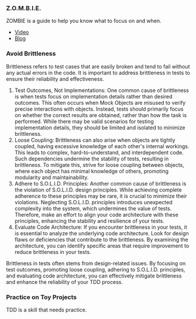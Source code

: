 <!--bl
(filemeta
    (title "Hot Tips and Tricks"))
/bl-->

### Z.O.M.B.I.E. ###

ZOMBIE is a guide to help you know what to focus on and when.

* [Video](https://www.youtube.com/watch?v=dYM8HEacJgs)
* [Blog](https://blog.wingman-sw.com/tdd-guided-by-zombies)

### Avoid Brittleness ###

Brittleness refers to test cases that are easily broken and tend to fail without any actual errors in the code. It is important to address brittleness in tests to ensure their reliability and effectiveness. 

1.  Test Outcomes, Not Implementations: One common cause of brittleness is when tests focus on implementation details rather than desired outcomes. This often occurs when Mock Objects are misused to verify precise interactions with objects. Instead, tests should primarily focus on whether the correct results are obtained, rather than how the task is performed. While there may be valid scenarios for testing implementation details, they should be limited and isolated to minimize brittleness.
2.  Loose Coupling: Brittleness can also arise when objects are tightly coupled, having excessive knowledge of each other's internal workings. This leads to complex, hard-to-understand, and interdependent code. Such dependencies undermine the stability of tests, resulting in brittleness. To mitigate this, strive for loose coupling between objects, where each object has minimal knowledge of others, promoting modularity and maintainability.
3.  Adhere to S.O.L.I.D. Principles: Another common cause of brittleness is the violation of S.O.L.I.D. design principles. While achieving complete adherence to these principles may be rare, it is crucial to minimize their violations. Neglecting S.O.L.I.D. principles introduces unexpected complexity into the system, which undermines the value of tests. Therefore, make an effort to align your code architecture with these principles, enhancing the stability and resilience of your tests.
4.  Evaluate Code Architecture: If you encounter brittleness in your tests, it is essential to analyze the underlying code architecture. Look for design flaws or deficiencies that contribute to the brittleness. By examining the architecture, you can identify specific areas that require improvement to reduce brittleness in your tests.

Brittleness in tests often stems from design-related issues. By focusing on test outcomes, promoting loose coupling, adhering to S.O.L.I.D. principles, and evaluating code architecture, you can effectively mitigate brittleness and enhance the reliability of your TDD process.

### Practice on Toy Projects ###

TDD is a skill that needs practice.